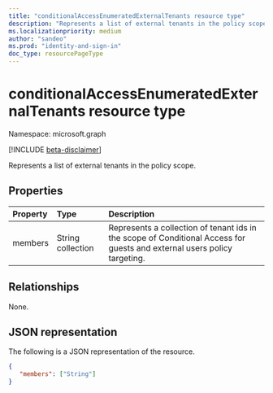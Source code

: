 ```yaml
---
title: "conditionalAccessEnumeratedExternalTenants resource type"
description: "Represents a list of external tenants in the policy scope."
ms.localizationpriority: medium
author: "sandeo"
ms.prod: "identity-and-sign-in"
doc_type: resourcePageType
---
```


# conditionalAccessEnumeratedExternalTenants resource type

Namespace: microsoft.graph

[!INCLUDE [beta-disclaimer](../../includes/beta-disclaimer.md)]

Represents a list of external tenants in the policy scope.

## Properties

| Property     | Type        | Description |
|:-------------|:------------|:------------|
| members | String collection | Represents a collection of tenant ids in the scope of Conditional Access for guests and external users policy targeting. |

## Relationships

None.

## JSON representation

The following is a JSON representation of the resource.

<!-- {
  "blockType": "resource",
  "optionalProperties": [
    "members"
  ],
  "@odata.type": "microsoft.graph.conditionalAccessEnumeratedExternalTenants",
  "baseType": null
}-->

```json
{
   "members": ["String"]
}
```
